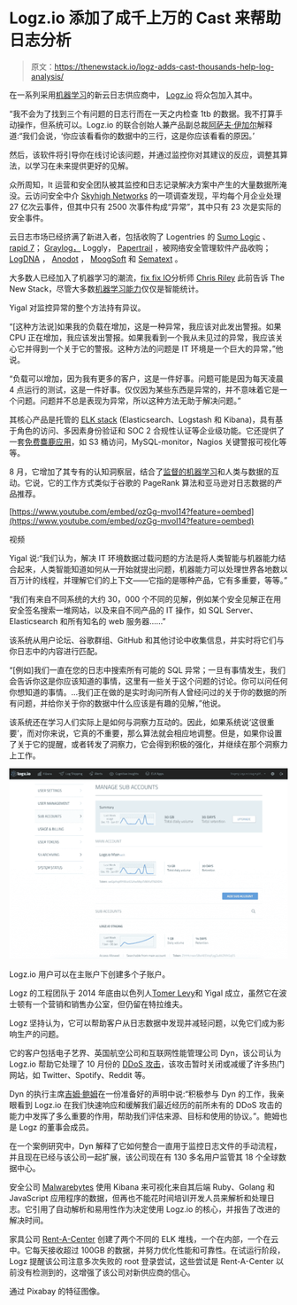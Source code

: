 # Logz.io 添加了成千上万的 Cast 来帮助日志分析

> 原文：<https://thenewstack.io/logz-adds-cast-thousands-help-log-analysis/>

在一系列采用[机器学习](/category/machine-learning/)的新云日志供应商中， [Logz.io](http://logz.io/) 将众包加入其中。

“我不会为了找到三个有问题的日志行而在一天之内检查 1tb 的数据。我不打算手动操作，但系统可以。Logz.io 的联合创始人兼产品副总裁[阿萨夫·伊加尔](https://twitter.com/asafyigal)解释道:“我们会说，‘你应该看看你的数据中的三行，这是你应该看看的原因。’

然后，该软件将引导你在线讨论该问题，并通过监控你对其建议的反应，调整其算法，以学习在未来提供更好的见解。

众所周知，It 运营和安全团队被其监控和日志记录解决方案中产生的大量数据所淹没。云访问安全中介 [Skyhigh Networks](http://info.skyhighnetworks.com/IT-Security-in-the-Age-of-Cloud-Survey-Report.html?Source=website&LSource=website) 的一项调查发现，平均每个月企业处理 27 亿次云事件，但其中只有 2500 次事件构成“异常”，其中只有 23 次是实际的安全事件。

云日志市场已经挤满了新进入者，包括收购了 Logentries 的 [Sumo Logic](https://www.sumologic.com/) 、[rapid 7](https://www.rapid7.com/)； [Graylog，](https://www.graylog.org/) Loggly， [Papertrail](https://papertrailapp.com/) ，被网络安全管理软件产品收购； [LogDNA](https://logdna.com/) ， [Anodot](http://www.anodot.com/) ， [MoogSoft](https://www.moogsoft.com/) 和 [Sematext](https://thenewstack.io/sematext-monitoring-logs-together/) 。

大多数人已经加入了机器学习的潮流，[fix fix IO](http://fixate.io/)分析师 [Chris Riley](https://twitter.com/HoardingInfo) 此前告诉 The New Stack，尽管大多数[机器学习能力](https://thenewstack.io/logdna-aims-make-logging-predictive-machine-learning/)仅仅是智能统计。

Yigal 对监控异常的整个方法持有异议。

“[这种方法说]如果我的负载在增加，这是一种异常，我应该对此发出警报。如果 CPU 正在增加，我应该发出警报。如果我看到一个我从未见过的异常，我应该关心它并得到一个关于它的警报。这种方法的问题是 IT 环境是一个巨大的异常，”他说。

“负载可以增加，因为我有更多的客户，这是一件好事。问题可能是因为每天凌晨 4 点运行的测试，这是一件好事。仅仅因为某些东西是异常的，并不意味着它是一个问题。问题并不总是表现为异常，所以这种方法无助于解决问题。”

其核心产品是托管的 [ELK stack](https://www.elastic.co/videos/introduction-to-the-elk-stack) (Elasticsearch、Logstash 和 Kibana)，具有基于角色的访问、多因素身份验证和 SOC 2 合规性认证等企业级功能。它还提供了一套[免费麋鹿应用](https://app.logz.io/#/apps)，如 S3 桶访问，MySQL-monitor，Nagios 关键警报可视化等等。

8 月，它增加了其专有的认知洞察层，结合了[监督的机器学习](http://logz.io/blog/machine-learning-log-analytics/)和人类与数据的互动。它说，它的工作方式类似于谷歌的 PageRank 算法和亚马逊对日志数据的产品推荐。

[https://www.youtube.com/embed/ozGg-mvoI14?feature=oembed](https://www.youtube.com/embed/ozGg-mvoI14?feature=oembed)

视频

Yigal 说:“我们认为，解决 IT 环境数据过载问题的方法是将人类智能与机器能力结合起来，人类智能知道如何从一开始就提出问题，机器能力可以处理世界各地数以百万计的线程，并理解它们的上下文——它指的是哪种产品，它有多重要，等等。”

“我们有来自不同系统的大约 30，000 个不同的见解，例如某个安全见解正在用安全签名搜索一堆网站，以及来自不同产品的 IT 操作，如 SQL Server、Elasticsearch 和所有知名的 web 服务器……”

该系统从用户论坛、谷歌群组、GitHub 和其他讨论中收集信息，并实时将它们与你日志中的内容进行匹配。

“[例如]我们一直在您的日志中搜索所有可能的 SQL 异常；一旦有事情发生，我们会告诉你这是你应该知道的事情，这里有一些关于这个问题的讨论。你可以问任何你想知道的事情。…我们正在做的是实时询问所有人曾经问过的关于你的数据的所有问题，并给你关于你的数据中什么应该是有趣的见解，”他说。

该系统还在学习人们实际上是如何与洞察力互动的。因此，如果系统说‘这很重要’，而对你来说，它真的不重要，那么算法就会相应地调整。但是，如果你设置了关于它的提醒，或者转发了洞察力，它会得到积极的强化，并继续在那个洞察力上工作。

[![](img/74bdda006f9ce0310be6326f67788a31.png)](http://logz.io/blog/logz-io-february-2017/)

Logz.io 用户可以在主账户下创建多个子账户。

Logz 的工程团队于 2014 年底由以色列人[Tomer Levy](https://github.com/tlevy)和 Yigal 成立，虽然它在波士顿有一个营销和销售办公室，但仍留在特拉维夫。

Logz 坚持认为，它可以帮助客户从日志数据中发现并减轻问题，以免它们成为影响生产的问题。

它的客户包括电子艺界、英国航空公司和互联网性能管理公司 Dyn，该公司认为 Logz.io 帮助它处理了 10 月份的 [DDoS 攻击](http://dyn.com/blog/dyn-analysis-summary-of-friday-october-21-attack/)，该攻击暂时关闭或减缓了许多热门网站，如 Twitter、Spotify、Reddit 等。

Dyn 的执行主席[吉姆·鲍姆](https://www.linkedin.com/in/jimbaum/)在一份准备好的声明中说:“积极参与 Dyn 的工作，我亲眼看到 Logz.io 在我们快速响应和缓解我们最近经历的前所未有的 DDoS 攻击的能力中发挥了多么重要的作用，帮助我们评估来源、目标和使用的协议。”。鲍姆也是 Logz 的董事会成员。

在一个案例研究中，Dyn 解释了它如何整合一直用于监控日志文件的手动流程，并且现在已经与该公司一起扩展，该公司现在有 130 多名用户监管其 18 个全球数据中心。

安全公司 [Malwarebytes](https://logz.io/case-studies/) 使用 Kibana 来可视化来自其后端 Ruby、Golang 和 JavaScript 应用程序的数据，但再也不能花时间培训开发人员来解析和处理日志。它引用了自动解析和易用性作为决定使用 Logz.io 的核心，并报告了改进的解决时间。

家具公司 [Rent-A-Center](https://logz.io/case-studies/rent-center-uses-logz-ios-cognitive-insights-tackle-irregularities-log-data/) 创建了两个不同的 ELK 堆栈，一个在内部，一个在云中。它每天接收超过 100GB 的数据，并努力优化性能和可靠性。在试运行阶段，Logz 提醒该公司注意多次失败的 root 登录尝试，这些尝试是 Rent-A-Center 以前没有检测到的，这增强了该公司对新供应商的信心。

通过 Pixabay 的特征图像。

<svg xmlns:xlink="http://www.w3.org/1999/xlink" viewBox="0 0 68 31" version="1.1"><title>Group</title> <desc>Created with Sketch.</desc></svg>